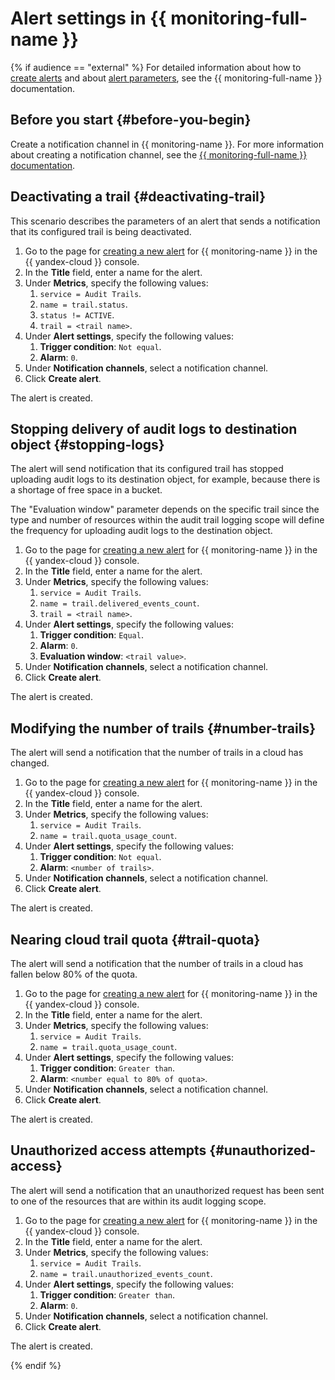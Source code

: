# Alert settings in {{ monitoring-full-name }}

{% if audience == "external" %} For detailed information about how to [create alerts](../../monitoring/operations/alert/create-alert.md) and about [alert parameters](../../monitoring/concepts/alerting.md), see the {{ monitoring-full-name }} documentation.

## Before you start {#before-you-begin}

Create a notification channel in {{ monitoring-name }}. For more information about creating a notification channel, see the [{{ monitoring-full-name }} documentation](../../monitoring/operations/alert/create-channel.md).

## Deactivating a trail {#deactivating-trail}

This scenario describes the parameters of an alert that sends a notification that its configured trail is being deactivated.

1. Go to the page for [creating a new alert](../../monitoring/operations/alert/create-alert.md) for {{ monitoring-name }} in the {{ yandex-cloud }} console.
1. In the **Title** field, enter a name for the alert.
1. Under **Metrics**, specify the following values:
    1. `service = Audit Trails`.
    1. `name = trail.status`.
    1. `status != ACTIVE`.
    1. `trail = <trail name>`.
1. Under **Alert settings**, specify the following values:
    1. **Trigger condition**: `Not equal`.
    1. **Alarm**: `0`.
1. Under **Notification channels**, select a notification channel.
1. Click **Create alert**.

The alert is created.

## Stopping delivery of audit logs to destination object {#stopping-logs}

The alert will send notification that its configured trail has stopped uploading audit logs to its destination object, for example, because there is a shortage of free space in a bucket.

The "Evaluation window" parameter depends on the specific trail since the type and number of resources within the audit trail logging scope will define the frequency for uploading audit logs to the destination object.

1. Go to the page for [creating a new alert](../../monitoring/operations/alert/create-alert.md) for {{ monitoring-name }} in the {{ yandex-cloud }} console.
1. In the **Title** field, enter a name for the alert.
1. Under **Metrics**, specify the following values:
    1. `service = Audit Trails`.
    1. `name = trail.delivered_events_count`.
    1. `trail = <trail name>`.
1. Under **Alert settings**, specify the following values:
    1. **Trigger condition**: `Equal`.
    1. **Alarm**: `0`.
    1. **Evaluation window**: `<trail value>`.
1. Under **Notification channels**, select a notification channel.
1. Click **Create alert**.

The alert is created.

## Modifying the number of trails {#number-trails}

The alert will send a notification that the number of trails in a cloud has changed.

1. Go to the page for [creating a new alert](../../monitoring/operations/alert/create-alert.md) for {{ monitoring-name }} in the {{ yandex-cloud }} console.
1. In the **Title** field, enter a name for the alert.
1. Under **Metrics**, specify the following values:
    1. `service = Audit Trails`.
    1. `name = trail.quota_usage_count`.
1. Under **Alert settings**, specify the following values:
    1. **Trigger condition**: `Not equal`.
    1. **Alarm**: `<number of trails>`.
1. Under **Notification channels**, select a notification channel.
1. Click **Create alert**.

The alert is created.

## Nearing cloud trail quota {#trail-quota}

The alert will send a notification that the number of trails in a cloud has fallen below 80% of the quota.

1. Go to the page for [creating a new alert](../../monitoring/operations/alert/create-alert.md) for {{ monitoring-name }} in the {{ yandex-cloud }} console.
1. In the **Title** field, enter a name for the alert.
1. Under **Metrics**, specify the following values:
    1. `service = Audit Trails`.
    1. `name = trail.quota_usage_count`.
1. Under **Alert settings**, specify the following values:
    1. **Trigger condition**: `Greater than`.
    1. **Alarm**: `<number equal to 80% of quota>`.
1. Under **Notification channels**, select a notification channel.
1. Click **Create alert**.

The alert is created.

## Unauthorized access attempts {#unauthorized-access}

The alert will send a notification that an unauthorized request has been sent to one of the resources that are within its audit logging scope.

1. Go to the page for [creating a new alert](../../monitoring/operations/alert/create-alert.md) for {{ monitoring-name }} in the {{ yandex-cloud }} console.
1. In the **Title** field, enter a name for the alert.
1. Under **Metrics**, specify the following values:
    1. `service = Audit Trails`.
    1. `name = trail.unauthorized_events_count`.
1. Under **Alert settings**, specify the following values:
    1. **Trigger condition**: `Greater than`.
    1. **Alarm**: `0`.
1. Under **Notification channels**, select a notification channel.
1. Click **Create alert**.

The alert is created.

{% endif %}